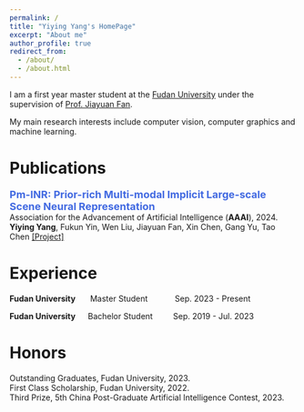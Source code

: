 ```yaml
---
permalink: /
title: "Yiying Yang's HomePage"
excerpt: "About me"
author_profile: true
redirect_from: 
  - /about/
  - /about.html
---
```


I am a first year master student at the [Fudan University](https://www.fudan.edu.cn/en) under the supervision of [Prof. Jiayuan Fan](https://scholar.google.com/citations?hl=zh-CN&user=gsLd2ccAAAAJ).

My main research interests include computer vision, computer graphics and machine learning.




# Publications

**<font color="#4169E1" size=4 >Pm-INR: Prior-rich Multi-modal Implicit Large-scale Scene Neural Representation </font>**  
Association for the Advancement of Artificial Intelligence (**AAAI**), 2024.  
**Yiying Yang**, Fukun Yin, Wen Liu, Jiayuan Fan, Xin Chen, Gang Yu, Tao Chen
[[Project]](https://github.com/YiyingYang12/PM-INR)


# Experience

**Fudan University**    &emsp;&nbsp;     Master Student    &emsp;&emsp;&nbsp;&nbsp;&nbsp;     Sep. 2023 - Present 

**Fudan University**   &emsp;    Bachelor Student  &emsp;&emsp;    Sep. 2019 - Jul. 2023  





# Honors 
Outstanding Graduates, Fudan University, 2023.  
First Class Scholarship, Fudan University, 2022.   
Third Prize, 5th China Post-Graduate Artificial Intelligence Contest, 2023.  



